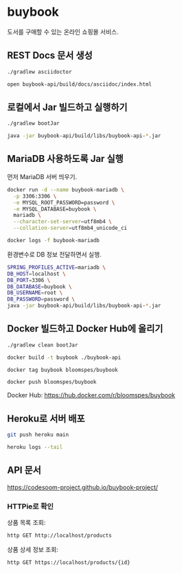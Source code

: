 # buybook

도서를 구매할 수 있는 온라인 쇼핑몰 서비스.

## REST Docs 문서 생성

```bash
./gradlew asciidoctor
```

```bash
open buybook-api/build/docs/asciidoc/index.html
```

## 로컬에서 Jar 빌드하고 실행하기

```bash
./gradlew bootJar
```

```bash
java -jar buybook-api/build/libs/buybook-api-*.jar
```

## MariaDB 사용하도록 Jar 실행

먼저 MariaDB 서버 띄우기.

```bash
docker run -d --name buybook-mariadb \
  -p 3306:3306 \
  -e MYSQL_ROOT_PASSWORD=password \
  -e MYSQL_DATABASE=buybook \
  mariadb \
  --character-set-server=utf8mb4 \
  --collation-server=utf8mb4_unicode_ci

docker logs -f buybook-mariadb
```

환경변수로 DB 정보 전달하면서 실행.

```bash
SPRING_PROFILES_ACTIVE=mariadb \
DB_HOST=localhost \
DB_PORT=3306 \
DB_DATABASE=buybook \
DB_USERNAME=root \
DB_PASSWORD=password \
java -jar buybook-api/build/libs/buybook-api-*.jar
```

## Docker 빌드하고 Docker Hub에 올리기

```bash
./gradlew clean bootJar

docker build -t buybook ./buybook-api

docker tag buybook bloomspes/buybook

docker push bloomspes/buybook
```

Docker Hub: <https://hub.docker.com/r/bloomspes/buybook>

## Heroku로 서버 배포

```bash
git push heroku main

heroku logs --tail
```

## API 문서

<https://codesoom-project.github.io/buybook-project/>

### HTTPie로 확인

상품 목록 조회:

```bash
http GET http://localhost/products
```

상품 상세 정보 조회:

```bash
http GET https://localhost/products/{id}
```
